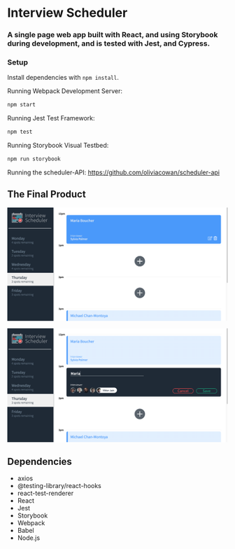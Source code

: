 # Interview Scheduler
### A single page web app built with React, and using Storybook during development, and is tested with Jest, and Cypress.




### Setup

Install dependencies with `npm install`.

 Running Webpack Development Server:
```sh
npm start
```
 Running Jest Test Framework:

```sh
npm test
```
Running Storybook Visual Testbed:

```sh
npm run storybook
```
Running the scheduler-API:
https://github.com/oliviacowan/scheduler-api

## The Final Product
!["A list of interviews for Thurday, with the mouse hovering over the first appointment"](https://github.com/oliviacowan/scheduler/blob/master/docs/hover-over-appointment.png?raw=true)

!["Adding a new appointment"](https://github.com/oliviacowan/scheduler/blob/master/docs/new-interview.png?raw=true)

## Dependencies
- axios
- @testing-library/react-hooks
- react-test-renderer
- React
- Jest
- Storybook
- Webpack
- Babel
- Node.js
